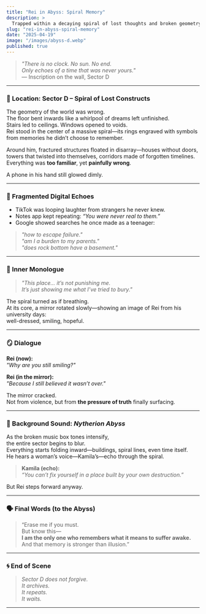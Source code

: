 ```yaml
---
title: "Rei in Abyss: Spiral Memory"
description: >
  Trapped within a decaying spiral of lost thoughts and broken geometry, Rei awakens in Sector D—where time loops, mirrors lie, and illusions rot. Inspired by unsettling childhood memories and surreal echoes of comfort, this chapter explores the moment Rei confronts the first layer of Nytherion Abyss and begins to remember what the world tried to erase.
slug: "rei-in-abyss-spiral-memory"
date: "2025-04-19"
image: "/images/abyss-d.webp"
published: true
---
```


> _"There is no clock. No sun. No end.  
Only echoes of a time that was never yours."_  
— Inscription on the wall, Sector D

---

### 📍 Location: **Sector D – Spiral of Lost Constructs**

The geometry of the world was wrong.  
The floor bent inwards like a whirlpool of dreams left unfinished.  
Stairs led to ceilings. Windows opened to voids.  
Rei stood in the center of a massive spiral—its rings engraved with symbols from memories he didn’t choose to remember.

Around him, fractured structures floated in disarray—houses without doors, towers that twisted into themselves, corridors made of forgotten timelines.  
Everything was **too familiar**, yet **painfully wrong**.

A phone in his hand still glowed dimly.

---

### 📱 Fragmented Digital Echoes

- TikTok was looping laughter from strangers he never knew.  
- Notes app kept repeating: _“You were never real to them.”_  
- Google showed searches he once made as a teenager:  
> _"how to escape failure."_  
> _"am I a burden to my parents."_  
> _"does rock bottom have a basement."_

---

### 🧠 Inner Monologue

> *"This place... it’s not punishing me.  
It’s just showing me what I’ve tried to bury."*

The spiral turned as if breathing.  
At its core, a mirror rotated slowly—showing an image of Rei from his university days:  
well-dressed, smiling, hopeful.

---

### 🪞 Dialogue

**Rei (now):**  
_"Why are you still smiling?"_

**Rei (in the mirror):**  
_"Because I still believed it wasn’t over."_  

The mirror cracked.  
Not from violence, but from **the pressure of truth** finally surfacing.

---

### 🎼 Background Sound: *Nytherion Abyss*

As the broken music box tones intensify,  
the entire sector begins to blur.  
Everything starts folding inward—buildings, spiral lines, even time itself.  
He hears a woman’s voice—Kamila’s—echo through the spiral.

> **Kamila (echo):**  
> _“You can’t fix yourself in a place built by your own destruction.”_

But Rei steps forward anyway.

---

### 🗣️ Final Words (to the Abyss)

> “Erase me if you must.  
But know this—  
**I am the only one who remembers what it means to suffer awake.**  
And that memory is stronger than illusion.”

---

### 🌀 End of Scene

> _Sector D does not forgive.  
It archives.  
It repeats.  
It waits._

---

